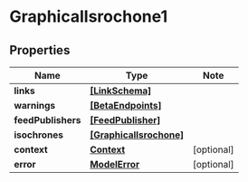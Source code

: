 
# GraphicalIsrochone1

## Properties

Name | Type | Note
---- | ---- | ----
**links** | [**[LinkSchema]**](LinkSchema.md) | 
**warnings** | [**[BetaEndpoints]**](BetaEndpoints.md) | 
**feedPublishers** | [**[FeedPublisher]**](FeedPublisher.md) | 
**isochrones** | [**[GraphicalIsrochone]**](GraphicalIsrochone.md) | 
**context** | [**Context**](Context.md) | [optional] 
**error** | [**ModelError**](ModelError.md) | [optional] 

